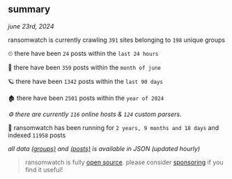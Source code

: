 
## summary
_june 23rd, 2024_

ransomwatch is currently crawling `391` sites belonging to `198` unique groups

⏲ there have been `24` posts within the `last 24 hours`

🦈 there have been `359` posts within the `month of june`

🪐 there have been `1342` posts within the `last 90 days`

🏚 there have been `2501` posts within the `year of 2024`

_⚙️ there are currently `116` online hosts & `124` custom parsers._

🦕 ransomwatch has been running for `2 years, 9 months and 18 days` and indexed `11958` posts

_all data  [(groups)](http://ransomwhat.telemetry.ltd/groups) and [(posts)](http://ransomwhat.telemetry.ltd/posts) is available in JSON (updated hourly)_

> ransomwatch is fully [open source](https://github.com/joshhighet/ransomwatch#ransomwatch--). please consider [sponsoring](https://github.com/sponsors/joshhighet) if you find it useful!
